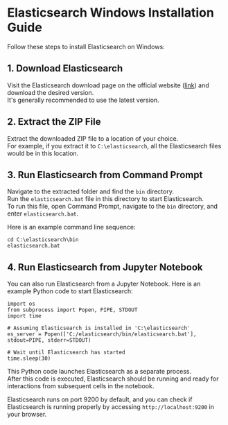# Elasticsearch Windows Installation Guide

Follow these steps to install Elasticsearch on Windows:

## 1. Download Elasticsearch
Visit the Elasticsearch download page on the official website ([link](https://www.elastic.co/guide/en/elasticsearch/reference/current/zip-windows.html#zip-windows)) and download the desired version.  
It's generally recommended to use the latest version.  

## 2. Extract the ZIP File
Extract the downloaded ZIP file to a location of your choice.  
For example, if you extract it to `C:\elasticsearch`, all the Elasticsearch files would be in this location.  

## 3. Run Elasticsearch from Command Prompt
Navigate to the extracted folder and find the `bin` directory.  
Run the `elasticsearch.bat` file in this directory to start Elasticsearch.  
To run this file, open Command Prompt, navigate to the `bin` directory, and enter `elasticsearch.bat`.  

Here is an example command line sequence:

~~~
cd C:\elasticsearch\bin
elasticsearch.bat
~~~

## 4. Run Elasticsearch from Jupyter Notebook
You can also run Elasticsearch from a Jupyter Notebook. Here is an example Python code to start Elasticsearch:

~~~
import os
from subprocess import Popen, PIPE, STDOUT
import time

# Assuming Elasticsearch is installed in 'C:\elasticsearch'
es_server = Popen(['C:/elasticsearch/bin/elasticsearch.bat'], stdout=PIPE, stderr=STDOUT)

# Wait until Elasticsearch has started
time.sleep(30)
~~~

This Python code launches Elasticsearch as a separate process.  
After this code is executed, Elasticsearch should be running and ready for interactions from subsequent cells in the notebook.  

Elasticsearch runs on port 9200 by default, and you can check if Elasticsearch is running properly by accessing `http://localhost:9200` in your browser.  
